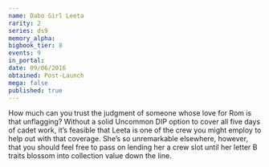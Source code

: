 ```yaml
---
name: Dabo Girl Leeta
rarity: 2
series: ds9
memory_alpha:
bigbook_tier: 8
events: 9
in_portal:
date: 09/06/2016
obtained: Post-Launch
mega: false
published: true
---
```


How much can you trust the judgment of someone whose love for Rom is that unflagging? Without a solid Uncommon DIP option to cover all five days of cadet work, it’s feasible that Leeta is one of the crew you might employ to help out with that coverage. She’s so unremarkable elsewhere, however, that you should feel free to pass on lending her a crew slot until her letter B traits blossom into collection value down the line.
